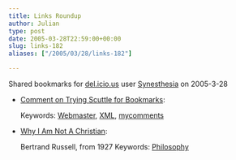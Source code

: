 ```yaml
---
title: Links Roundup
author: Julian
type: post
date: 2005-03-28T22:59:00+00:00
slug: links-182 
aliases: ["/2005/03/28/links-182"]

---
```

Shared bookmarks for [del.icio.us][1] user  [Synesthesia][2] on 2005-3-28

  * [Comment on Trying Scuttle for Bookmarks][3]:
   
    Keywords: [Webmaster][4], [XML][5], [mycomments][6]
  * [Why I Am Not A Christian][7]:
  
    Bertrand Russell, from 1927 Keywords: [Philosophy][8]

 [1]: https://del.icio.us/
 [2]: https://del.icio.us/synesthesia
 [3]: https://jayseae.cxliv.org/2005/03/24/trying_scuttle_for_bookmarks.html#julian_002620 "https://jayseae.cxliv.org/2005/03/24/trying_scuttle_for_bookmarks.html#julian_002620"
 [4]: https://del.icio.us/synesthesia/Webmaster
 [5]: https://del.icio.us/synesthesia/XML
 [6]: https://del.icio.us/synesthesia/mycomments
 [7]: https://www.users.drew.edu/~jlenz/whynot.html "https://www.users.drew.edu/~jlenz/whynot.html"
 [8]: https://del.icio.us/synesthesia/Philosophy